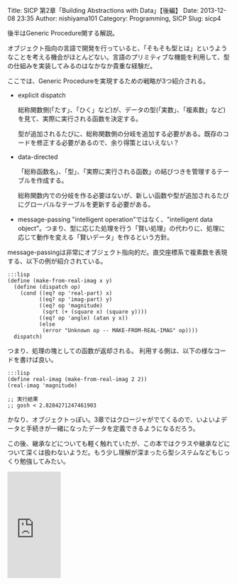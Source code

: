 Title: SICP 第2章「Building Abstractions with Data」【後編】
Date: 2013-12-08 23:35
Author: nishiyama101
Category: Programming, SICP
Slug: sicp4

後半はGeneric Procedure関する解説。

オブジェクト指向の言語で開発を行っていると、「そもそも型とは」というようなことを考える機会がほとんどない。言語のプリミティブな機能を利用して、型の仕組みを実装してみるのはなかなか貴重な経験だ。

ここでは、Generic Procedureを実現するための戦略が3つ紹介される。

-   explicit dispatch

    総称関数側(「たす」、「ひく」など)が、データの型(「実数」、「複素数」など)を見て、実際に実行される函数を決定する。

    型が追加されるたびに、総称関数側の分岐を追加する必要がある。既存のコードを修正する必要があるので、余り得策とはいえない？

-   data-directed

    「総称函数名」、「型」、「実際に実行される函数」の結びつきを管理するテーブルを作成する。  

    総称関数内での分岐を作る必要はないが、新しい函数や型が追加されるたびにグローバルなテーブルを更新する必要がある。

-   message-passing
    "intelligent operation"ではなく、"intelligent data
    object"。つまり、型に応じた処理を行う「賢い処理」の代わりに、処理に応じて動作を変える「賢いデータ」を作るという方針。

message-passingは非常にオブジェクト指向的だ。直交座標系で複素数を表現する、以下の例が紹介されている。

    :::lisp
    (define (make-from-real-imag x y)
      (define (dispatch op)
        (cond ((eq? op 'real-part) x)
              ((eq? op 'imag-part) y)
              ((eq? op 'magnitude)
               (sqrt (+ (square x) (square y))))
              ((eq? op 'angle) (atan y x))
              (else
               (error "Unknown op -- MAKE-FROM-REAL-IMAG" op))))
      dispatch)

つまり、処理の塊としての函数が返却される。
利用する側は、以下の様なコードを書けば良い。

    :::lisp
    (define real-imag (make-from-real-imag 2 2))
    (real-imag 'magnitude)

    ;; 実行結果
    ;; gosh < 2.8284271247461903

かなり、オブジェクトっぽい。3章ではクロージャがでてくるので、いよいよデータと手続きが一緒になったデータを定義できるようになるだろう。

この後、継承などについても軽く触れていたが、この本ではクラスや継承などについて深くは扱わないようだ。もう少し理解が深まったら型システムなどもじっくり勉強してみたい。

<iframe src="http://rcm-fe.amazon-adsystem.com/e/cm?lt1=_blank&bc1=000000&IS2=1&bg1=FFFFFF&fc1=000000&lc1=0000FF&t=usay0b-22&o=9&p=8&l=as4&m=amazon&f=ifr&ref=ss_til&asins=4274069117" style="width:120px;height:240px;" scrolling="no" marginwidth="0" marginheight="0" frameborder="0"></iframe>
